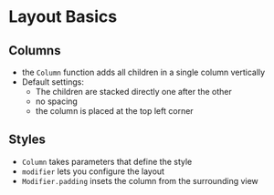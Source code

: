 # Layout Basics
## Columns
- the `Column` function adds all children in a single column vertically
- Default settings:
	- The children are stacked directly one after the other
	- no spacing 
	- the column is placed at the top left corner

## Styles
- `Column` takes parameters that define the style
- `modifier` lets you configure the layout
- `Modifier.padding` insets the column from the surrounding view